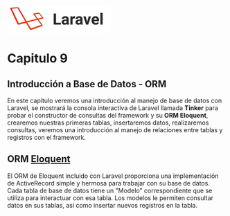 ![Laravel](https://raw.githubusercontent.com/aledc7/Laravel/master/pirullo.png "Aledc.com")

# Capitulo 9
## Introducción a Base de Datos - ORM



En este capítulo veremos una introducción al manejo de base de datos con Laravel, se mostrará la consola interactiva de Laravel llamada __Tinker__ para probar el constructor de consultas del framework y su __ORM Eloquent__, crearemos nuestras primeras tablas, insertaremos datos, realizaremos consultas, veremos una introducción al manejo de relaciones entre tablas y registros con el framework.

## ORM  [Eloquent](https://laravel.com/docs/5.8/eloquent#introduction)

El ORM de Eloquent incluido con Laravel proporciona una implementación de ActiveRecord simple y hermosa para trabajar con su base de datos. Cada tabla de base de datos tiene un "Modelo" correspondiente que se utiliza para interactuar con esa tabla. Los modelos le permiten consultar datos en sus tablas, así como insertar nuevos registros en la tabla.



